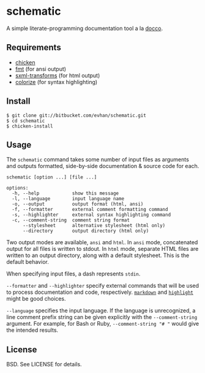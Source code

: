 # schematic

A simple literate-programming documentation tool a la [docco][].

[docco]: http://jashkenas.github.com/docco/

## Requirements

  * [chicken](http://call-cc.org)
  * [fmt](http://wiki.call-cc.org/egg/fmt) (for ansi output)
  * [sxml-transforms](http://wiki.call-cc.org/egg/sxml-transforms) (for html output)
  * [colorize](http://wiki.call-cc.org/egg/colorize) (for syntax highlighting)

## Install

    $ git clone git://bitbucket.com/evhan/schematic.git
    $ cd schematic
    $ chicken-install

## Usage

The `schematic` command takes some number of input files as arguments and
outputs formatted, side-by-side documentation & source code for each.

    schematic [option ...] [file ...]

    options:
      -h, --help            show this message
      -l, --language        input language name
      -o, --output          output format (html, ansi)
      -f, --formatter       external comment formatting command
      -s, --highlighter     external syntax highlighting command
      -c, --comment-string  comment string format
          --stylesheet      alternative stylesheet (html only)
          --directory       output directory (html only)

Two output modes are available, `ansi` and `html`. In `ansi` mode, concatenated
output for all files is written to stdout. In `html` mode, separate HTML files
are written to an output directory, along with a default stylesheet. This is the
default behavior.

When specifying input files, a dash represents `stdin`.

`--formatter` and `--highlighter` specify external commands that will be
used to process documentation and code, respectively. [`markdown`][markdown]
and [`highlight`][highlight] might be good choices.

`--language` specifies the input language. If the language is unrecognized, a
line comment prefix string can be given explicitly with the `--comment-string`
argument. For example, for Bash or Ruby, `--comment-string "# "` would give
the intended results.

[markdown]: http://daringfireball.net/projects/markdown/
[highlight]: http://www.andre-simon.de/doku/highlight/en/highlight.html

## License

BSD. See LICENSE for details.
